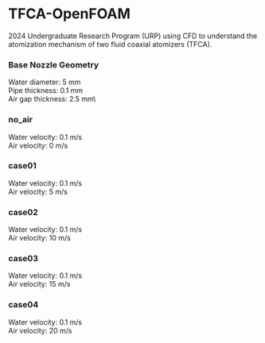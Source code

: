 # TFCA-OpenFOAM
2024 Undergraduate Research Program (URP) using CFD to understand the atomization mechanism of two fluid coaxial atomizers (TFCA).


### Base Nozzle Geometry
Water diameter: 5 mm\
Pipe thickness: 0.1 mm\
Air gap thickness: 2.5 mm\


### no_air
Water velocity: 0.1 m/s\
Air velocity: 0 m/s


### case01
Water velocity: 0.1 m/s\
Air velocity: 5 m/s


### case02
Water velocity: 0.1 m/s\
Air velocity: 10 m/s


### case03
Water velocity: 0.1 m/s\
Air velocity: 15 m/s


### case04
Water velocity: 0.1 m/s\
Air velocity: 20 m/s

